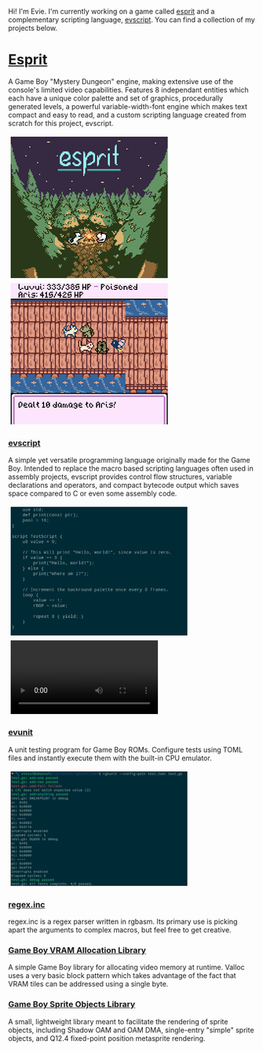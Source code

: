 <head>
<title>Evie</title>
<style>
    .image {
        float: left;
        padding: 5px;
        max-width: 360px;
        height: auto;
    }
    .image-row::after {
        content: "";
        clear: both;
        display: table;
    }
</style>
</head>

Hi! I'm Evie.
I'm currently working on a game called [esprit](https://github.com/evie-calico/esprit) and a complementary scripting language,
[evscript](https://github.com/evie-calico/evscript).
You can find a collection of my projects below.

# [Esprit](https://github.com/evie-calico/esprit)

A Game Boy "Mystery Dungeon" engine, making extensive use of the
console's limited video capabilities. Features 8 independant entities which
each have a unique color palette and set of graphics, procedurally
generated levels, a powerful variable-width-font engine which makes text
compact and easy to read, and a custom scripting language created from
scratch for this project, evscript.

<div class=image-row>
<img class=image src="assets/esprit-title.png">
<img class=image src="assets/esprit-gameplay.png">
</div>

### [evscript](https://github.com/evie-calico/evscript)

A simple yet versatile programming language originally made for the
Game Boy. Intended to replace the macro based scripting languages often
used in assembly projects, evscript provides control flow structures,
variable declarations and operators, and compact bytecode output which
saves space compared to C or even some assembly code.

<div class=image-row>
<img class=image src="assets/evscript-source.png">
<video class=image loop controls>
<source src="assets/evscript-hello-world.mp4" type="video/mp4">
</video>
</div>

### [evunit](https://github.com/evie-calico/evunit)

A unit testing program for Game Boy ROMs.
Configure tests using TOML files and instantly execute them with the built-in CPU emulator.

<div class=image-row>
<img class=image src="assets/rgbunit-results.png">
</div>

### [regex.inc](https://github.com/evie-calico/regex.inc)

regex.inc is a regex parser written in rgbasm.
Its primary use is picking apart the arguments to complex macros, but feel free to get creative.

### [Game Boy VRAM Allocation Library](https://github.com/evie-calico/gb-valloc-lib)

A simple Game Boy library for allocating video memory at runtime. Valloc
uses a very basic block pattern which takes advantage of the fact that
VRAM tiles can be addressed using a single byte.

### [Game Boy Sprite Objects Library](https://github.com/evie-calico/gb-sprobj-lib)

A small, lightweight library meant to facilitate the rendering of
sprite objects, including Shadow OAM and OAM DMA, single-entry "simple"
sprite objects, and Q12.4 fixed-point position metasprite rendering.
